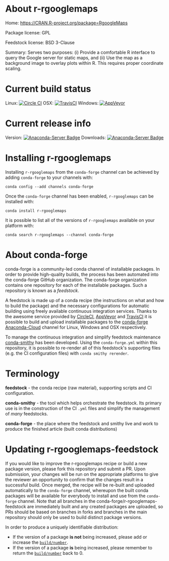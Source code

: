 About r-rgooglemaps
===================

Home: https://CRAN.R-project.org/package=RgoogleMaps

Package license: GPL

Feedstock license: BSD 3-Clause

Summary: Serves two purposes: (i) Provide a comfortable R interface to query the Google server for static maps, and (ii) Use the map as a background image to overlay plots within R. This requires proper coordinate scaling. 



Current build status
====================

Linux: [![Circle CI](https://circleci.com/gh/conda-forge/r-rgooglemaps-feedstock.svg?style=shield)](https://circleci.com/gh/conda-forge/r-rgooglemaps-feedstock)
OSX: [![TravisCI](https://travis-ci.org/conda-forge/r-rgooglemaps-feedstock.svg?branch=master)](https://travis-ci.org/conda-forge/r-rgooglemaps-feedstock)
Windows: [![AppVeyor](https://ci.appveyor.com/api/projects/status/github/conda-forge/r-rgooglemaps-feedstock?svg=True)](https://ci.appveyor.com/project/conda-forge/r-rgooglemaps-feedstock/branch/master)

Current release info
====================
Version: [![Anaconda-Server Badge](https://anaconda.org/conda-forge/r-rgooglemaps/badges/version.svg)](https://anaconda.org/conda-forge/r-rgooglemaps)
Downloads: [![Anaconda-Server Badge](https://anaconda.org/conda-forge/r-rgooglemaps/badges/downloads.svg)](https://anaconda.org/conda-forge/r-rgooglemaps)

Installing r-rgooglemaps
========================

Installing `r-rgooglemaps` from the `conda-forge` channel can be achieved by adding `conda-forge` to your channels with:

```
conda config --add channels conda-forge
```

Once the `conda-forge` channel has been enabled, `r-rgooglemaps` can be installed with:

```
conda install r-rgooglemaps
```

It is possible to list all of the versions of `r-rgooglemaps` available on your platform with:

```
conda search r-rgooglemaps --channel conda-forge
```


About conda-forge
=================

conda-forge is a community-led conda channel of installable packages.
In order to provide high-quality builds, the process has been automated into the
conda-forge GitHub organization. The conda-forge organization contains one repository
for each of the installable packages. Such a repository is known as a *feedstock*.

A feedstock is made up of a conda recipe (the instructions on what and how to build
the package) and the necessary configurations for automatic building using freely
available continuous integration services. Thanks to the awesome service provided by
[CircleCI](https://circleci.com/), [AppVeyor](http://www.appveyor.com/)
and [TravisCI](https://travis-ci.org/) it is possible to build and upload installable
packages to the [conda-forge](https://anaconda.org/conda-forge)
[Anaconda-Cloud](http://docs.anaconda.org/) channel for Linux, Windows and OSX respectively.

To manage the continuous integration and simplify feedstock maintenance
[conda-smithy](http://github.com/conda-forge/conda-smithy) has been developed.
Using the ``conda-forge.yml`` within this repository, it is possible to re-render all of
this feedstock's supporting files (e.g. the CI configuration files) with ``conda smithy rerender``.


Terminology
===========

**feedstock** - the conda recipe (raw material), supporting scripts and CI configuration.

**conda-smithy** - the tool which helps orchestrate the feedstock.
                   Its primary use is in the construction of the CI ``.yml`` files
                   and simplify the management of *many* feedstocks.

**conda-forge** - the place where the feedstock and smithy live and work to
                  produce the finished article (built conda distributions)


Updating r-rgooglemaps-feedstock
================================

If you would like to improve the r-rgooglemaps recipe or build a new
package version, please fork this repository and submit a PR. Upon submission,
your changes will be run on the appropriate platforms to give the reviewer an
opportunity to confirm that the changes result in a successful build. Once
merged, the recipe will be re-built and uploaded automatically to the
`conda-forge` channel, whereupon the built conda packages will be available for
everybody to install and use from the `conda-forge` channel.
Note that all branches in the conda-forge/r-rgooglemaps-feedstock are
immediately built and any created packages are uploaded, so PRs should be based
on branches in forks and branches in the main repository should only be used to
build distinct package versions.

In order to produce a uniquely identifiable distribution:
 * If the version of a package **is not** being increased, please add or increase
   the [``build/number``](http://conda.pydata.org/docs/building/meta-yaml.html#build-number-and-string).
 * If the version of a package **is** being increased, please remember to return
   the [``build/number``](http://conda.pydata.org/docs/building/meta-yaml.html#build-number-and-string)
   back to 0.
